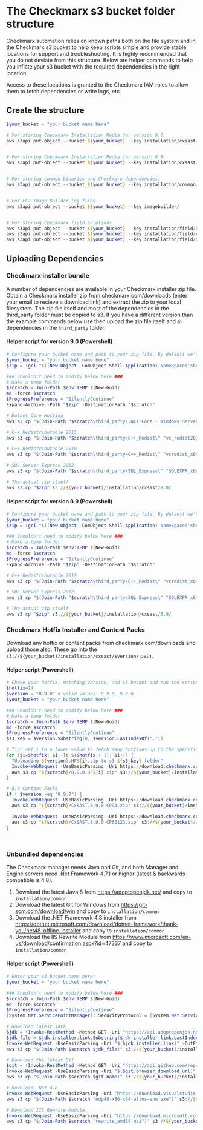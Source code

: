 #  The Checkmarx s3 bucket folder structure
Checkmarx automation relies on known paths both on the file system and in the Checkmarx s3 bucket to help keep scripts simple and provide stable locations for support and troubleshooting. It is highly recommended that you do not deviate from this structure. Below are helper commands to help you inflate your s3 bucket with the required dependencies in the right location.

Access to these locations is granted to the Checkmarx IAM roles to allow them to fetch dependencies or write logs, etc. 

## Create the structure

```powershell
$your_bucket = "your bucket name here"

# For storing Checkmarx Installation Media for version 9.0
aws s3api put-object --bucket ${your_bucket} --key installation/cxsast/9.0/


# For storing Checkmarx Installation Media for version 8.9:
aws s3api put-object --bucket ${your_bucket} --key installation/cxsast/8.9/


# For storing common binaries and Checkmarx dependencies:
aws s3api put-object --bucket ${your_bucket} --key installation/common/


# For EC2-Image Builder log files
aws s3api put-object --bucket ${your_bucket} --key imagebuilder/


# For storing Checkmarx field solutions
aws s3api put-object --bucket ${your_bucket} --key installation/field/alg
aws s3api put-object --bucket ${your_bucket} --key installation/field/cloudwatchlogs
aws s3api put-object --bucket ${your_bucket} --key installation/field/dynamic-engines
```

## Uploading Dependencies
### Checkmarx installer bundle
A number of dependencies are available in your Checkmarx installer zip file. Obtain a Checkmarx installer zip from checkmarx.com/downloads (enter your email to recieve a download link) and extract the zip to your local filesystem. The zip file itself and most of the dependencies in the third_party folder must be copied to s3. If you have a different version than the example commands below use then upload the zip file itself and all dependencies in the ```third_party``` folder. 

#### Helper script for version 9.0 (Powershell)
```powershell
# Configure your bucket name and path to your zip file. By default we'll search your downloads folder for the zip where it most likely is.
$your_bucket = "your bucket name here"
$zip = (gci "$((New-Object -ComObject Shell.Application).NameSpace('shell:Downloads').Self.Path)" -Recurse -Filter CxSAST.900.Release.Setup_9.0.0.40085.zip).FullName

### Shouldn't need to modify below here ###
# Make a temp folder
$scratch = Join-Path $env:TEMP $(New-Guid) 
md -force $scratch
$ProgressPreference = "SilentlyContinue"
Expand-Archive -Path "$zip" -DestinationPath "$scratch"

# Dotnet Core Hosting
aws s3 cp "$(Join-Path "$scratch\third_party\.NET Core - Windows Server Hosting\" "dotnet-hosting-2.1.16-win.exe")" s3://${your_bucket}/installation/common/

# C++ Redistributable 2015
aws s3 cp "$(Join-Path "$scratch\third_party\C++_Redist\" "vc_redist2015.x64.exe")" s3://${your_bucket}/installation/common/

# C++ Redistributable 2010
aws s3 cp "$(Join-Path "$scratch\third_party\C++_Redist\" "vcredist_x64.exe")" s3://${your_bucket}/installation/common/

# SQL Server Express 2012
aws s3 cp "$(Join-Path "$scratch\third_party\SQL_Express\" "SQLEXPR_x64_ENU.exe")" s3://${your_bucket}/installation/common/

# The actual zip itself
aws s3 cp "$zip" s3://${your_bucket}/installation/cxsast/9.0/
```

#### Helper script for version 8.9 (Powershell)
```powershell
# Configure your bucket name and path to your zip file. By default we'll search your downloads folder for the zip where it most likely is.
$your_bucket = "your bucket name here"
$zip = (gci "$((New-Object -ComObject Shell.Application).NameSpace('shell:Downloads').Self.Path)" -Recurse -Filter CxSAST.890.Release.Setup_8.9.0.210.zip).FullName

### Shouldn't need to modify below here ###
# Make a temp folder
$scratch = Join-Path $env:TEMP $(New-Guid) 
md -force $scratch
$ProgressPreference = "SilentlyContinue"
Expand-Archive -Path "$zip" -DestinationPath "$scratch"

# C++ Redistributable 2010
aws s3 cp "$(Join-Path "$scratch\third_party\C++_Redist\" "vcredist_x64.exe")" s3://${your_bucket}/installation/common/

# SQL Server Express 2012
aws s3 cp "$(Join-Path "$scratch\third_party\SQL_Express\" "SQLEXPR_x64_ENU.exe")" s3://${your_bucket}/installation/common/

# The actual zip itself
aws s3 cp "$zip" s3://${your_bucket}/installation/cxsast/8.9/
```

### Checkmarx Hotfix Installer and Content Packs
Download any hotfix or content packs from checkmarx.com/downloads and upload those also. These go into the ```s3://${your_bucket}/installation/cxsast/$version/``` path.

#### Helper script (Powershell)
```powershell
# Chose your hotfix, matching version, and s3 bucket and run the script to populate your s3 bucket.
$hotfix=24
$version = "8.9.0" # valid values: 8.9.0, 9.0.0
$your_bucket = "your bucket name here"

### Shouldn't need to modify below here ###
# Make a temp folder
$scratch = Join-Path $env:TEMP $(New-Guid) 
md -force $scratch
$ProgressPreference = "SilentlyContinue"
$s3_key = $version.Substring(0, $version.LastIndexOf("."))

# Tip: set i to a lower value to fetch many hotfixes up to the specified one
For ($i=$hotfix; $i -lt $($hotfix + 1); $i++) {
  "Uploading ${version}.HF${i}.zip to s3 ${s3_key} folder"
  Invoke-WebRequest -UseBasicParsing -Uri https://download.checkmarx.com/${version}/HF/${version}.HF${i}.zip -OutFile "${scratch}/${version}.HF${i}.zip"
  aws s3 cp "${scratch}/8.9.0.HF${i}.zip" s3://${your_bucket}/installation/cxsast/${s3_key}/ --no-progress
}

# 8.9 Content Packs
if ( $version -eq "8.9.0") {
  Invoke-WebRequest -UseBasicParsing -Uri https://download.checkmarx.com/8.9.0/CP/CxSAST.8.9.0-CP94.zip -OutFile (Join-Path $scratch "CxSAST.8.9.0-CP94.zip")
  aws s3 cp "${scratch}/CxSAST.8.9.0-CP94.zip" s3://${your_bucket}/installation/cxsast/${s3_key}/ --no-progress

  Invoke-WebRequest -UseBasicParsing -Uri https://download.checkmarx.com/8.9.0/CP/CSharp/CxSAST.8.9.0-CP60123.zip -OutFile (Join-Path $scratch "CxSAST.8.9.0-CP60123.zip")
  aws s3 cp "${scratch}/CxSAST.8.9.0-CP60123.zip" s3://${your_bucket}/installation/cxsast/${s3_key}/ --no-progress
}




```

### Unbundled dependencies
The Checkmarx manager needs Java and Git, and both Manager and Engine servers need .Net Framework 4.7.1 or higher (latest & backwards compatible is 4.8).

 1. Download the latest Java 8 from https://adoptopenjdk.net/ and copy to ```installation/common```
 1. Download the latest Git for Windows from https://git-scm.com/download/win and copy to ```installation/common```
 1. Download the .NET Framework 4.8 installer from https://dotnet.microsoft.com/download/dotnet-framework/thank-you/net48-offline-installer and copy to ```installation/common```
 1. Download the IIS Rewrite Module from https://www.microsoft.com/en-us/download/confirmation.aspx?id=47337 and copy to ```installation/common```

#### Helper script (Powershell)

```powershell
# Enter your s3 bucket name here:
$your_bucket = "your bucket name here"

### Shouldn't need to modify below here ###
$scratch = Join-Path $env:TEMP $(New-Guid) 
md -force $scratch
$ProgressPreference = "SilentlyContinue"
[System.Net.ServicePointManager]::SecurityProtocol = [System.Net.ServicePointManager]::SecurityProtocol -bor 3072;

# Download latest java
$jdk = (Invoke-RestMethod -Method GET -Uri "https://api.adoptopenjdk.net/v3/assets/latest/8/hotspot" -UseBasicParsing).binary | Where-Object { $_.architecture -eq "x64" -and $_.heap_size -eq "normal" -and $_.image_type -eq "jdk" -and $_.jvm_impl -eq "hotspot" -and $_.os -eq "windows" }
$jdk_file = $jdk.installer.link.Substring($jdk.installer.link.LastIndexOf("/") + 1)
Invoke-WebRequest -UseBasicParsing -Uri "$($jdk.installer.link)" -OutFile (Join-Path $scratch $jdk_file)
aws s3 cp "$(Join-Path $scratch $jdk_file)" s3://${your_bucket}/installation/common/ --no-progress

# Download the latest Git
$git = (Invoke-RestMethod -Method GET -Uri "https://api.github.com/repos/git-for-windows/git/releases/latest" -UseBasicParsing).assets | Where-Object { $_.name -match "Git-\d\.\d\d\.\d-64-bit\.exe" }
Invoke-WebRequest -UseBasicParsing -Uri "$($git.browser_download_url)" -OutFile (Join-Path $scratch $git.name)
aws s3 cp "$(Join-Path $scratch $git.name)" s3://${your_bucket}/installation/common/ --no-progress

# Download .Net 4.8
Invoke-WebRequest -UseBasicParsing -Uri "https://download.visualstudio.microsoft.com/download/pr/014120d7-d689-4305-befd-3cb711108212/0fd66638cde16859462a6243a4629a50/ndp48-x86-x64-allos-enu.exe" -OutFile (Join-Path $scratch "ndp48-x86-x64-allos-enu.exe")
aws s3 cp "$(Join-Path $scratch "ndp48-x86-x64-allos-enu.exe")" s3://${your_bucket}/installation/common/ --no-progress

# Download IIS Rewrite Module
Invoke-WebRequest -UseBasicParsing -Uri "https://download.microsoft.com/download/C/9/E/C9E8180D-4E51-40A6-A9BF-776990D8BCA9/rewrite_amd64.msi" -OutFile (Join-Path $scratch "rewrite_amd64.msi")
aws s3 cp "$(Join-Path $scratch "rewrite_amd64.msi")" s3://${your_bucket}/installation/common/ --no-progress
```
